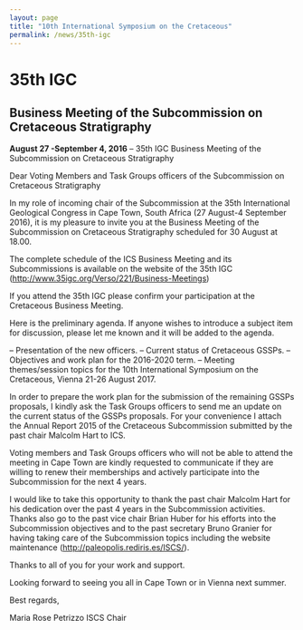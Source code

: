 ```yaml
---
layout: page
title: "10th International Symposium on the Cretaceous"
permalink: /news/35th-igc
---
```

# 35th IGC

## Business Meeting of the Subcommission on Cretaceous Stratigraphy

**August 27 -September 4, 2016** – 35th IGC Business Meeting of the Subcommission on Cretaceous Stratigraphy

Dear Voting Members and Task Groups officers of the Subcommission on Cretaceous Stratigraphy

In my role of incoming chair of the Subcommission at the 35th International Geological Congress in Cape Town, South Africa (27 August-4 September 2016), it is my pleasure to invite you at the Business Meeting of the Subcommission on Cretaceous Stratigraphy scheduled for 30 August at 18.00.

The complete schedule of the ICS Business Meeting and its Subcommissions is available on the website of the 35th IGC (<http://www.35igc.org/Verso/221/Business-Meetings>)

If you attend the 35th IGC please confirm your participation at the Cretaceous Business Meeting.

Here is the preliminary agenda. If anyone wishes to introduce a subject item for discussion, please let me known and it will be added to the agenda.

– Presentation of the new officers.
– Current status of Cretaceous GSSPs.
– Objectives and work plan for the 2016-2020 term.
– Meeting themes/session topics for the 10th International Symposium on the Cretaceous, Vienna 21-26 August 2017.

In order to prepare the work plan for the submission of the remaining GSSPs proposals, I kindly ask the Task Groups officers to send me an update on the current status of the GSSPs proposals. For your convenience I attach the Annual Report 2015 of the Cretaceous Subcommission submitted by the past chair Malcolm Hart to ICS.

Voting members and Task Groups officers who will not be able to attend the meeting in Cape Town are kindly requested to communicate if they are willing to renew their memberships and actively participate into the Subcommission for the next 4 years.

I would like to take this opportunity to thank the past chair Malcolm Hart for his dedication over the past 4 years in the Subcommission activities. Thanks also go to the past vice chair Brian Huber for his efforts into the Subcommission objectives and to the past secretary Bruno Granier for having taking care of the Subcommission topics including the website maintenance (<http://paleopolis.rediris.es/ISCS/>).

Thanks to all of you for your work and support.

Looking forward to seeing you all in Cape Town or in Vienna next summer.

Best regards,

Maria Rose Petrizzo
ISCS Chair

